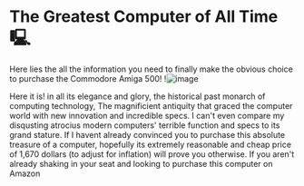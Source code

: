 # The Greatest Computer of All Time 🖳
Here lies the all the information you need to finally make the obvious choice to purchase the Commodore Amiga 500!
!![image](https://user-images.githubusercontent.com/123292262/214829816-e379cb68-a13d-4368-96c8-05438c41972b.png)

Here it is! in all its elegance and glory, the historical past monarch of computing technology, The magnificient antiquity that graced the computer world with new innovation and incredible specs. I can't even compare my disqusting atrocius modern computers' terrible function and specs to its grand stature. If I havent already convinced you to purchase this absolute treasure of a computer, hopefully its extremely reasonable and cheap price of 1,670 dollars (to adjust for inflation) will prove you otherwise. If you aren't already shaking in your seat and looking to purchase this computer on Amazon
